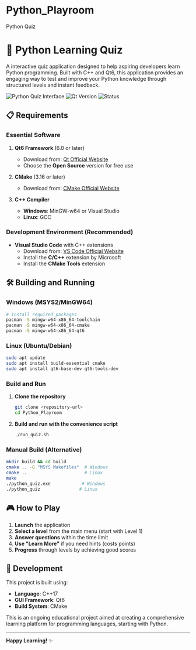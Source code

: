 # Python_Playroom
Python Quiz

# 🐍 Python Learning Quiz

A interactive quiz application designed to help aspiring developers learn Python programming.
Built with C++ and Qt6, this application provides an engaging way to test and improve your Python knowledge through structured levels and instant feedback.

![Python Quiz Interface](https://img.shields.io/badge/Language-C++-blue.svg)
![Qt Version](https://img.shields.io/badge/Qt-6.x-green.svg)
![Status](https://img.shields.io/badge/Status-In%20Development-orange.svg)

## 📋 Requirements

### Essential Software

1. **Qt6 Framework** (6.0 or later)
   - Download from: [Qt Official Website](https://www.qt.io/download)
   - Choose the **Open Source** version for free use

2. **CMake** (3.16 or later)
   - Download from: [CMake Official Website](https://cmake.org/download/)

3. **C++ Compiler**
   - **Windows**: MinGW-w64 or Visual Studio
   - **Linux**: GCC

### Development Environment (Recommended)

- **Visual Studio Code** with C++ extensions
  - Download from: [VS Code Official Website](https://code.visualstudio.com/)
  - Install the **C/C++** extension by Microsoft
  - Install the **CMake Tools** extension

## 🛠️ Building and Running

### Windows (MSYS2/MinGW64)

```bash
# Install required packages
pacman -S mingw-w64-x86_64-toolchain
pacman -S mingw-w64-x86_64-cmake
pacman -S mingw-w64-x86_64-qt6
```

### Linux (Ubuntu/Debian)

```bash
sudo apt update
sudo apt install build-essential cmake
sudo apt install qt6-base-dev qt6-tools-dev
```

### Build and Run

1. **Clone the repository**

   ```bash
   git clone <repository-url>
   cd Python_Playroom
   ```

2. **Build and run with the convenience script**

   ```bash
   ./run_quiz.sh
   ```

### Manual Build (Alternative)

```bash
mkdir build && cd build
cmake .. -G "MSYS Makefiles"  # Windows
cmake ..                      # Linux
make
./python_quiz.exe            # Windows
./python_quiz               # Linux
```

## 🎮 How to Play

1. **Launch** the application
2. **Select a level** from the main menu (start with Level 1)
3. **Answer questions** within the time limit
4. **Use "Learn More"** if you need hints (costs points)
5. **Progress** through levels by achieving good scores

## 🔧 Development

This project is built using:

- **Language**: C++17
- **GUI Framework**: Qt6
- **Build System**: CMake

This is an ongoing educational project aimed at creating a comprehensive learning platform for programming languages, starting with Python.

---

**Happy Learning!** ✨
